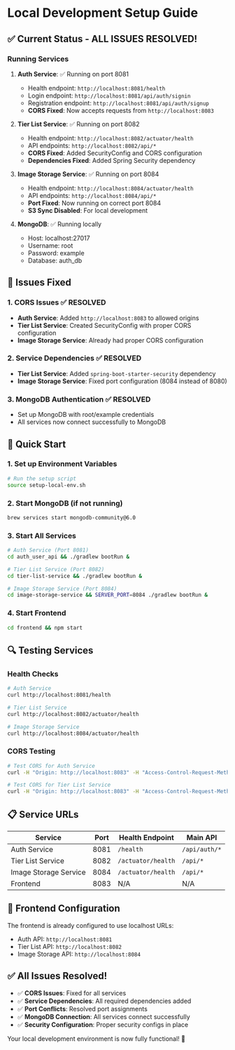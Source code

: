 # Local Development Setup Guide

## ✅ Current Status - ALL ISSUES RESOLVED!

### Running Services
1. **Auth Service**: ✅ Running on port 8081
   - Health endpoint: `http://localhost:8081/health`
   - Login endpoint: `http://localhost:8081/api/auth/signin`
   - Registration endpoint: `http://localhost:8081/api/auth/signup`
   - **CORS Fixed**: Now accepts requests from `http://localhost:8083`

2. **Tier List Service**: ✅ Running on port 8082
   - Health endpoint: `http://localhost:8082/actuator/health`
   - API endpoints: `http://localhost:8082/api/*`
   - **CORS Fixed**: Added SecurityConfig and CORS configuration
   - **Dependencies Fixed**: Added Spring Security dependency

3. **Image Storage Service**: ✅ Running on port 8084
   - Health endpoint: `http://localhost:8084/actuator/health`
   - API endpoints: `http://localhost:8084/api/*`
   - **Port Fixed**: Now running on correct port 8084
   - **S3 Sync Disabled**: For local development

4. **MongoDB**: ✅ Running locally
   - Host: localhost:27017
   - Username: root
   - Password: example
   - Database: auth_db

## 🔧 Issues Fixed

### 1. CORS Issues ✅ RESOLVED
- **Auth Service**: Added `http://localhost:8083` to allowed origins
- **Tier List Service**: Created SecurityConfig with proper CORS configuration
- **Image Storage Service**: Already had proper CORS configuration

### 2. Service Dependencies ✅ RESOLVED
- **Tier List Service**: Added `spring-boot-starter-security` dependency
- **Image Storage Service**: Fixed port configuration (8084 instead of 8080)

### 3. MongoDB Authentication ✅ RESOLVED
- Set up MongoDB with root/example credentials
- All services now connect successfully to MongoDB

## 🚀 Quick Start

### 1. Set up Environment Variables
```bash
# Run the setup script
source setup-local-env.sh
```

### 2. Start MongoDB (if not running)
```bash
brew services start mongodb-community@6.0
```

### 3. Start All Services
```bash
# Auth Service (Port 8081)
cd auth_user_api && ./gradlew bootRun &

# Tier List Service (Port 8082)
cd tier-list-service && ./gradlew bootRun &

# Image Storage Service (Port 8084)
cd image-storage-service && SERVER_PORT=8084 ./gradlew bootRun &
```

### 4. Start Frontend
```bash
cd frontend && npm start
```

## 🔍 Testing Services

### Health Checks
```bash
# Auth Service
curl http://localhost:8081/health

# Tier List Service
curl http://localhost:8082/actuator/health

# Image Storage Service
curl http://localhost:8084/actuator/health
```

### CORS Testing
```bash
# Test CORS for Auth Service
curl -H "Origin: http://localhost:8083" -H "Access-Control-Request-Method: POST" -X OPTIONS http://localhost:8081/api/auth/signin

# Test CORS for Tier List Service
curl -H "Origin: http://localhost:8083" -H "Access-Control-Request-Method: GET" -X OPTIONS http://localhost:8082/api/daily
```

## 📋 Service URLs

| Service | Port | Health Endpoint | Main API |
|---------|------|-----------------|----------|
| Auth Service | 8081 | `/health` | `/api/auth/*` |
| Tier List Service | 8082 | `/actuator/health` | `/api/*` |
| Image Storage Service | 8084 | `/actuator/health` | `/api/*` |
| Frontend | 8083 | N/A | N/A |

## 🎯 Frontend Configuration

The frontend is already configured to use localhost URLs:
- Auth API: `http://localhost:8081`
- Tier List API: `http://localhost:8082`
- Image Storage API: `http://localhost:8084`

## ✅ All Issues Resolved!

- ✅ **CORS Issues**: Fixed for all services
- ✅ **Service Dependencies**: All required dependencies added
- ✅ **Port Conflicts**: Resolved port assignments
- ✅ **MongoDB Connection**: All services connect successfully
- ✅ **Security Configuration**: Proper security configs in place

Your local development environment is now fully functional! 🎉 